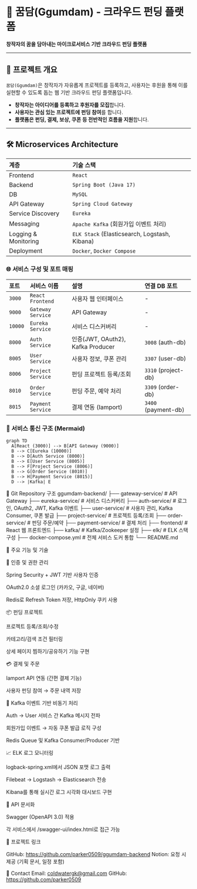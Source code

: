 
# 🎯 꿈담(Ggumdam) - 크라우드 펀딩 플랫폼

**창작자의 꿈을 담아내는 마이크로서비스 기반 크라우드 펀딩 플랫폼**

---

## 🧭 프로젝트 개요

`꿈담(Ggumdam)`은 창작자가 자유롭게 프로젝트를 등록하고, 사용자는 후원을 통해 이를 실현할 수 있도록 돕는 웹 기반 크라우드 펀딩 플랫폼입니다.

* **창작자는 아이디어를 등록하고 후원자를 모집**합니다.
* **사용자는 관심 있는 프로젝트에 펀딩 참여**를 합니다.
* **플랫폼은 펀딩, 결제, 보상, 쿠폰 등 전반적인 흐름을 지원**합니다.

---

## 🛠️ Microservices Architecture

| 계층                | 기술 스택                                                      |
| :------------------ | :------------------------------------------------------------- |
| Frontend            | `React`                                                        |
| Backend             | `Spring Boot (Java 17)`                                        |
| DB                  | `MySQL`                                                        |
| API Gateway         | `Spring Cloud Gateway`                                         |
| Service Discovery   | `Eureka`                                                       |
| Messaging           | `Apache Kafka` (회원가입 이벤트 처리)                          |
| Logging & Monitoring| `ELK Stack` (Elasticsearch, Logstash, Kibana)              |
| Deployment          | `Docker`, `Docker Compose`                                     |

### 🌐 서비스 구성 및 포트 매핑

| 포트   | 서비스 이름         | 설명                | 연결 DB 포트 |
| :----- | :------------------ | :------------------ | :----------- |
| `3000` | `React Frontend`    | 사용자 웹 인터페이스 | -            |
| `9000` | `Gateway Service`   | API Gateway         | -            |
| `10000`| `Eureka Service`    | 서비스 디스커버리   | -            |
| `8000` | `Auth Service`      | 인증(JWT, OAuth2), Kafka Producer | `3008` (auth-db) |
| `8005` | `User Service`      | 사용자 정보, 쿠폰 관리 | `3307` (user-db) |
| `8006` | `Project Service`   | 펀딩 프로젝트 등록/조회 | `3310` (project-db) |
| `8010` | `Order Service`     | 펀딩 주문, 예약 처리 | `3309` (order-db) |
| `8015` | `Payment Service`   | 결제 연동 (Iamport) | `3400` (payment-db) |

### 🔄 서비스 통신 구조 (Mermaid)

```
graph TD
  A[React (3000)] --> B[API Gateway (9000)]
  B --> C[Eureka (10000)]
  B --> D[Auth Service (8000)]
  B --> E[User Service (8005)]
  B --> F[Project Service (8006)]
  B --> G[Order Service (8010)]
  B --> H[Payment Service (8015)]
  D --> |Kafka| E
```

🧩 Git Repository 구조
ggumdam-backend/
├── gateway-service/         # API Gateway
├── eureka-service/          # 서비스 디스커버리
├── auth-service/            # 로그인, OAuth2, JWT, Kafka 이벤트
├── user-service/            # 사용자 관리, Kafka Consumer, 쿠폰 발급
├── project-service/         # 프로젝트 등록/조회
├── order-service/           # 펀딩 주문/예약
├── payment-service/         # 결제 처리
├── frontend/                # React 웹 프론트엔드
├── kafka/                   # Kafka/Zookeeper 설정
├── elk/                     # ELK 스택 구성
├── docker-compose.yml       # 전체 서비스 도커 통합
└── README.md

🌟 주요 기능 및 기술

🔐 인증 및 권한 관리

Spring Security + JWT 기반 사용자 인증

OAuth2.0 소셜 로그인 (카카오, 구글, 네이버)

Redis로 Refresh Token 저장, HttpOnly 쿠키 사용

📦 펀딩 프로젝트

프로젝트 등록/조회/수정

카테고리/검색 조건 필터링

상세 페이지 찜하기/공유하기 기능 구현

💳 결제 및 주문

Iamport API 연동 (간편 결제 기능)

사용자 펀딩 참여 → 주문 내역 저장

📨 Kafka 이벤트 기반 비동기 처리

Auth → User 서비스 간 Kafka 메시지 전파

회원가입 이벤트 → 자동 쿠폰 발급 로직 구성

Redis Queue 및 Kafka Consumer/Producer 기반

📈 ELK 로그 모니터링

logback-spring.xml에서 JSON 포맷 로그 출력

Filebeat → Logstash → Elasticsearch 전송

Kibana를 통해 실시간 로그 시각화 대시보드 구현

🧪 API 문서화

Swagger (OpenAPI 3.0) 적용

각 서비스에서 /swagger-ui/index.html로 접근 가능

🔗 프로젝트 링크

GitHub: https://github.com/parker0509/ggumdam-backend
Notion: 요청 시 제공 (기획 문서, 일정 포함)

📧 Contact
Email: coldwatergk@gmail.com
GitHub: https://github.com/parker0509
